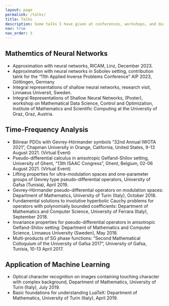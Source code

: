 ```yaml
---
layout: page
permalink: /talks/
title: Talks
description: Some talks I have given at conferences, workshops, and during my visits abroad.
nav: true
nav_order: 3
---
```


<h2>Mathemtics of Neural Networks </h2>
<ul>
<li> Approximation with neural networks, RICAM, Linz, December 2023.</li>
<li>Approximation with neural networks in Sobolev setting, contribution talnk for the “11th
Applied Inverse Problems Conference” AIP 2023, Göttingen, Germany</li>
<li>Integral representations of shallow neural networks, research
visit, Linnaeus Universit, Sweden.</li>
<li>Integral Representations of Shallow Neural Networks,
(Poster), workshop on
Mathematical Data Science, Control and Optimization, Institute of Mathematics and
Scientific Computing at the University of Graz, Graz, Austria.</li>
</ul>

<h2>Time-Frequency Analysis </h2>

<ul>
<li>Bilinear PDOs with Gevrey-Hörmander symbols “32nd Annual IWOTA 2021”, Chapman University in Orange, California, United States, 9-13 August 2021. (Virtual Event)</li>
<li>Pseudo-differential calculus in anisotropic Gelfand-Shilov setting, University of Ghent, “13th ISAAC Congress”, Ghent, Belgium, 02-06 August 2021. (Virtual Event)</li>
<li>Lifting properties for ultra-modulation spaces and one-parameter groups of Gevrey type pseudo-differential operators, University of Gafsa (Tunisia), April 2019.</li>
<li>Gevrey-Hörmander pseudo-differential operators on modulation spaces: Department of Mathematics, University of Turin (Italy), October 2018.</li>
<li>Fundamental solutions to involutive hyperbolic Cauchy problems for operators with polynomially bounded coefficients: Department of Mathematics and Computer Science, University of Ferrara (Italy), September 2018.</li>
<li>Invariance properties for pseudo-differential operators in anisotropic Gelfand-Shilov setting: Department of Mathematics and Computer Science, Linnaeus University (Sweden), May 2018.</li>
<li>Multi-products of SG phase functions: “Second Mathematical Colloquium of the University of Gafsa 2017”, University of Gafsa, Tunisia, 10-13 April 2017.</li>
</ul>



<h2>Application of Machine Learning</h2>

<ul>
<li>Optical character recognition on images containing touching character with complex background, Department of Mathematics, University of Turin (Italy), July 2019.</li>
<li>Basic foundations for understanding LuaTeX: Department of Mathematics, University of Turin (Italy), April 2019.</li>
</ul>
